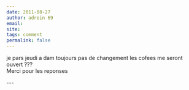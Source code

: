 ```yaml
---
date: 2011-08-27
author: adrein 69
email: 
site: 
tags: comment
permalink: false
---
```


<p>je pars jeudi a dam toujours pas de changement les cofees me seront ouvert ???<br />
Merci pour les reponses</p>
---